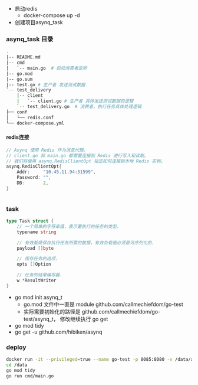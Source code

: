 ﻿+ 启动redis
  + docker-compose up -d
+ 创建项目asynq_task


### asynq_task 目录

```bash
.
|-- README.md
|-- cmd
|   `-- main.go  # 启动消费者监听
|-- go.mod
|-- go.sum
|-- test.go # 生产者 发送测试数据
`-- test_delivery
    |-- client 
    |   `-- client.go # 生产者 具体发送测试数据的逻辑
    `-- test_delivery.go  # 消费者，执行任务具体处理逻辑
├── conf
│   └── redis.conf
└── docker-compose.yml


```

#### redis连接

```go
// Asynq 使用 Redis 作为消息代理。
// client.go 和 main.go 都需要连接到 Redis 进行写入和读取。
// 我们将使用 asynq.RedisClientOpt 指定如何连接到本地 Redis 实例。
asynq.RedisClientOpt{
	Addr:     "10.45.11.94:31599",
	Password: "",
	DB:       2,
}



```

### task

```go
type Task struct {
	// 一个简单的字符串值，表示要执行的任务的类型.
	typename string

	// 有效载荷保存执行任务所需的数据，有效负载值必须是可序列化的.
	payload []byte

	// 保存任务的选项.
	opts []Option

	// 任务的结果编写器.
	w *ResultWriter
}

```




+ go mod init asynq_t
  + go.mod 文件中一直是 module github.com/callmechiefdom/go-test
  + 实际需要初始化的路径是 github.com/callmechiefdom/go-test/asynq_t， 修改继续执行 go get
+ go mod tidy
+ go get -u github.com/hibiken/asynq



### deploy

```bash
docker run -it --privileged=true --name go-test -p 8085:8080 -v /data/app/aigc/go-test:/data golang:latest bash
cd /data
go mod tidy
go run cmd/main.go

```
